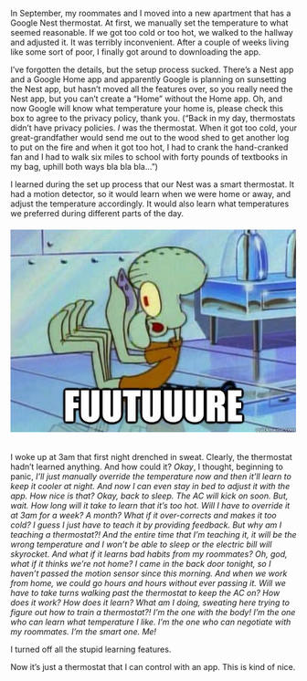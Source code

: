 <!---
--- !Metadata
slug: nest
title: thank u, nest
description: technology bad part 2
show_on_home_page: True
filename: Nest
--->

In September, my roommates and I moved into a new apartment that has a Google Nest thermostat. At first, we manually set the temperature to what seemed reasonable. If we got too cold or too hot, we walked to the hallway and adjusted it. It was terribly inconvenient. After a couple of weeks living like some sort of poor, I finally got around to downloading the app.

I’ve forgotten the details, but the setup process sucked. There’s a Nest app and a Google Home app and apparently Google is planning on sunsetting the Nest app, but hasn’t moved all the features over, so you really need the Nest app, but you can’t create a “Home” without the Home app. Oh, and now Google will know what temperature your home is, please check this box to agree to the privacy policy, thank you. (“Back in my day, thermostats didn’t have privacy policies. *I* was the thermostat. When it got too cold, your great-grandfather would send me out to the wood shed to get another log to put on the fire and when it got too hot, I had to crank the hand-cranked fan and I had to walk six miles to school with forty pounds of textbooks in my bag, uphill both ways bla bla bla…”)

I learned during the set up process that our Nest was a smart thermostat. It had a motion detector, so it would learn when we were home or away, and adjust the temperature accordingly. It would also learn what temperatures we preferred during different parts of the day.

###### ![Squidward, shocked by the all-chrome future, cowers on the floor, crying "futuuuuure](assets/future.jpg)

I woke up at 3am that first night drenched in sweat. Clearly, the thermostat hadn’t learned anything. And how could it? *Okay*, I thought, beginning to panic, *I’ll just manually override the temperature now and then it’ll learn to keep it cooler at night. And now I can even stay in bed to adjust it with the app. How nice is that? Okay, back to sleep. The AC will kick on soon. But, wait. How long will it take to learn that it’s too hot. Will I have to override it at 3am for a week? A month? What if it over-corrects and makes it too cold? I guess I just have to teach it by providing feedback. But why am I teaching a thermostat?! And the entire time that I’m teaching it, it will be the wrong temperature and I won’t be able to sleep or the electric bill will skyrocket. And what if it learns bad habits from my roommates? Oh, god, what if it thinks we’re not home? I came in the back door tonight, so I haven’t passed the motion sensor since this morning. And when we work from home, we could go hours and hours without ever passing it. Will we have to take turns walking past the thermostat to keep the AC on? How does it work? How does it learn? What am I doing, sweating here trying to figure out how to train a thermostat?! I’m the one with the body! I’m the one who can learn what temperature I like. I’m the one who can negotiate with my roommates. I’m the smart one. Me!*

I turned off all the stupid learning features.

Now it’s just a thermostat that I can control with an app. This is kind of nice.
